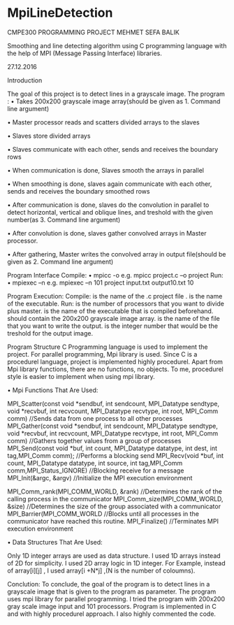 # MpiLineDetection

CMPE300 PROGRAMMING PROJECT
MEHMET SEFA BALIK

Smoothing and line detecting algorithm using
C programming language with the help of MPI (Message Passing Interface) libraries.

27.12.2016






Introduction

The goal of this project is to detect lines in a grayscale image. The program :
•	Takes 200x200 grayscale image array(should be given as 1. Command line argument)

•	Master processor reads and scatters divided arrays to the slaves 

•	Slaves store divided arrays

•	Slaves communicate  with each other, sends and receives the boundary rows

•	When communication is done, Slaves smooth the arrays in parallel

•	When smoothing is done, slaves again communicate with each other, sends and receives the boundary smoothed rows

•	After communication is done, slaves do the convolution in parallel to detect horizontal, vertical and oblique lines, and treshold with the given number(as 3. Command line argument)

•	After convolution is done, slaves gather convolved arrays in Master processor.

•	After gathering, Master writes the convolved array in output file(should be given as 2. Command line argument)









Program Interface
Compile:
•	mpicc <project c file> -o <projectexec>
e.g. 	mpicc project.c –o project
Run:
•	mpiexec –n  <number of processors>  <projectexec> <inputfile> <outputfile> <treshold>
e.g.	mpiexec –n 101 project input.txt output10.txt 10

Program Execution:
Compile:
 <project c file>  is the name of the .c project file . <projectexec> is the name of the executable.
Run:
 <number of processors> is the number of processors that you want to divide plus master.  <projectexec> is the name of the executable that is compiled beforehand. <inputfile>  should contain the 200x200 grayscale image array. <outputfile>  is the name of the file that you want to write the output. <treshold> is the integer number that would be the treshold for the output image.





Program Structure
C Programming language is used to implement the project. For parallel programming, Mpi library is used. Since C is a procedurel language, project is implemented highly procedurel. Apart from Mpi library functions, there are no functions, no objects. To me, procedurel style is easier to implement when using  mpi library. 

•	Mpi Functions That Are Used:

MPI_Scatter(const void *sendbuf, int sendcount, MPI_Datatype sendtype, void *recvbuf, int recvcount, MPI_Datatype recvtype, int root,  MPI_Comm comm)
//Sends data from one process to all other processes 
MPI_Gather(const void *sendbuf, int sendcount, MPI_Datatype sendtype, void *recvbuf, int recvcount, MPI_Datatype recvtype, int root, MPI_Comm comm)
	//Gathers together values from a group of processes
MPI_Send(const void *buf, int count, MPI_Datatype datatype, int dest, int tag,MPI_Comm comm);
             //Performs a blocking send
  MPI_Recv(void *buf, int count, MPI_Datatype datatype, int source, int tag,MPI_Comm comm,MPI_Status_IGNORE)
             //Blocking receive for a message
  MPI_Init(&argc, &argv)
 //Initialize the MPI execution environment 

  MPI_Comm_rank(MPI_COMM_WORLD, &rank)
//Determines the rank of the calling process in the communicator 
  MPI_Comm_size(MPI_COMM_WORLD, &size)
//Determines the size of the group associated with a communicator 
  MPI_Barrier(MPI_COMM_WORLD
 //Blocks until all processes in the communicator have reached this routine. 
  MPI_Finalize()
//Terminates MPI execution environment

•	Data Structures That Are Used:

Only 1D  integer arrays are used as data structure. I used 1D arrays instead of 2D for simplicity. I used 2D array logic in 1D integer. For Example, instead of array[i][j] , I used array[i +N*j]  ,(N is the number of coloumns).

 

Conclution:
	To conclude,  the goal of the program is to detect lines in a grayscale image that is given to the program as parameter. The program uses mpi library for parallel programming. I tried the program with 200x200 gray scale image input and 101 processors.  Program is implemented in C and with highly procedurel approach. I also highly commented the code.

